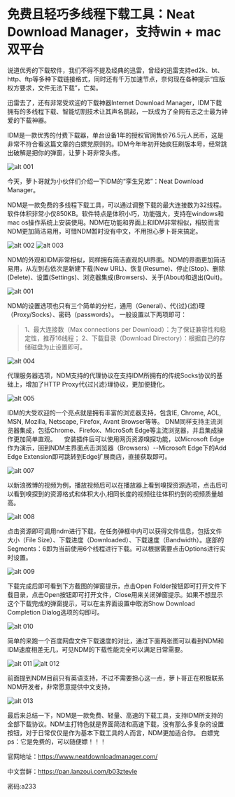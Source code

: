 免费且轻巧多线程下载工具：Neat Download Manager，支持win + mac双平台
=================

说道优秀的下载软件，我们不得不提及经典的迅雷，曾经的迅雷支持ed2k、bt、http、ftp等多种下载链接格式，同时还有千万加速节点，奈何现在各种提示“应版权方要求，文件无法下载”，亡矣。

迅雷去了，还有非常受欢迎的下载神器Internet Download Manager，IDM下载拥有的多线程下载、智能切割技术让其声名鹊起，一跃成为了全网有志之士最为钟爱的下载神器。

IDM是一款优秀的付费下载器，单台设备1年的授权官网售价76.5元人民币，这是非常不符合看这篇文章的白嫖党原则的。IDM今年年初开始疯狂刷版本号，经常跳出破解是把你的弹窗，让萝卜哥非常头疼。

![alt 001](https://cdn.staticaly.com/gh/ixmu/Note/master/weixin/ndm/001.png)

今天，萝卜哥就为小伙伴们介绍一下IDM的“孪生兄弟”：Neat Download Manager。

NDM是一款免费的多线程下载工具，可以通过调整下载的最大连接数为32线程。软件体积非常小仅850KB。软件特点是体积小巧，功能强大，支持在windows和mac os操作系统上安装使用。NDM在功能和界面上和IDM非常相似，相较而言NDM更加简洁易用，可惜NDM暂时没有中文，不用担心萝卜哥来搞定。

 ![alt 002](https://cdn.staticaly.com/gh/ixmu/Note/master/weixin/ndm/002.png)
 ![alt 003](https://cdn.staticaly.com/gh/ixmu/Note/master/weixin/ndm/003.png) 
 
 
NDM的外观和IDM非常相似，同样拥有简洁直观的UI界面。NDM的界面更加简洁易用，从左到右依次是新建下载(New URL)、恢复(Resume)、停止(Stop)、删除(Delete)、设置(Settings)、浏览器集成(Browsers)、关于(About)和退出(Quit)。

![alt 001](https://cdn.staticaly.com/gh/ixmu/Note/master/weixin/ndm/001.png)


NDM的设置选项也只有三个简单的分栏，通用（General）、代{过}{滤}理（Proxy/Socks）、密码（passwords）。
一般设置以下两项即可：

> 1、最大连接数（Max connections per Download）：为了保证兼容性和稳定性，推荐16线程；
> 2、下载目录（Download Directory）：根据自己的存储磁盘为止设置即可。

![alt 004](https://cdn.staticaly.com/gh/ixmu/Note/master/weixin/ndm/004.png)


代理服务器选项，NDM支持的代理协议在支持IDM所拥有的传统Socks协议的基础上，增加了HTTP Proxy代{过}{滤}理协议，更加便捷化。

![alt 005](https://cdn.staticaly.com/gh/ixmu/Note/master/weixin/ndm/005.png)
 
 
IDM的大受欢迎的一个亮点就是拥有丰富的浏览器支持，包含IE, Chrome, AOL, MSN, Mozilla, Netscape, Firefox, Avant Browser等等。
DNM同样支持主流浏览器集成，包括Chrome、Firefox、MicroSoft Edge等主流浏览器，并且集成操作更加简单直观。
&ensp;&ensp;安装插件后可以使用网页资源嗅探功能，以Microsoft Edge作为演示，回到NDM主界面点击浏览器（Browsers）--Microsoft Edge下的Add Edge Extension即可跳转到Edge扩展商店，直接获取即可。

![alt 007](https://cdn.staticaly.com/gh/ixmu/Note/master/weixin/ndm/007.png)


以新浪微博的视频为例，播放视频后可以在播放器上看到嗅探资源选项，点击后可以看到嗅探到的资源格式和体积大小,相同长度的视频往往体积约到的视频质量越高。

![alt 008](https://cdn.staticaly.com/gh/ixmu/Note/master/weixin/ndm/008.png)


点击资源即可调用ndm进行下载，在任务弹框中内可以获得文件信息，包括文件大小（File Size）、下载进度（Downloaded）、下载速度（Bandwidth）。底部的Segments：6即为当前使用6个线程进行下载。可以根据需要点击Options进行实时设置。

![alt 009](https://cdn.staticaly.com/gh/ixmu/Note/master/weixin/ndm/009.png)


下载完成后即可看到下方截图的弹窗提示，点击Open Folder按钮即可打开文件下载目录，点击Open按钮即可打开文件，Close用来关闭弹窗提示。如果不想显示这个下载完成的弹窗提示，可以在主界面设置中取消Show Download Completion Dialog选项的勾即可。

![alt 010](https://cdn.staticaly.com/gh/ixmu/Note/master/weixin/ndm/010.png)


简单的来跑一个百度网盘文件下载速度的对比，通过下面两张图可以看到NDM和IDM速度相差无几，可见NDM的下载性能完全可以满足日常需要。

 ![alt 011](https://cdn.staticaly.com/gh/ixmu/Note/master/weixin/ndm/011.png)
 ![alt 012](https://cdn.staticaly.com/gh/ixmu/Note/master/weixin/ndm/012.png)
 
 
前面提到NDM目前只有英语支持，不过不需要担心这一点，萝卜哥正在积极联系NDM开发者，非常愿意提供中文支持。

![alt 013](https://cdn.staticaly.com/gh/ixmu/Note/master/weixin/ndm/013.png)
  
  
最后来总结一下，NDM是一款免费、轻量、高速的下载工具，支持IDM所支持的全部下载协议。NDM主打特色就是界面简洁和高速下载，没有那么多复杂的设置按钮，对于日常仅仅是作为基本下载工具的人而言，NDM更加适合你。
白嫖党ps：它是免费的，可以随便嫖！！！

官网地址：https://www.neatdownloadmanager.com/


中文尝鲜：https://pan.lanzoui.com/b03ztevle


密码:a233


  [1]: https://raw.fastgit.org/ixmu/Note/master/weixin/ndm/001.png "001"
